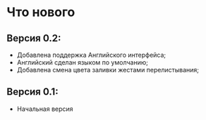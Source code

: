 # Что нового
## Версия 0.2:
* Добавлена поддержка Английского интерфейса;
* Английский сделан языком по умолчанию;
* Добавлена смена цвета заливки жестами перелистывания;

## Версия 0.1:
* Начальная версия
